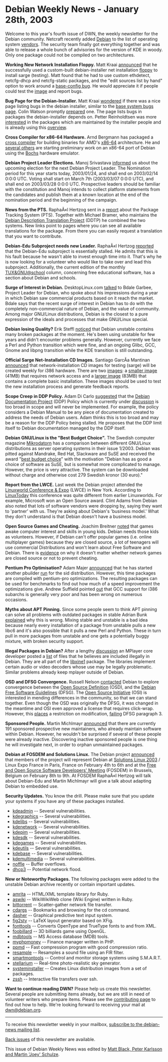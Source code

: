 
Debian Weekly News - January 28th, 2003
=======================================


Welcome to this year's fourth issue of DWN, the weekly newsletter for the
Debian community. Netcraft recently added [Debian](http://www.netcraft.com/Survey/Reports/200301/developers/debian.html) to the list of operating system [vendors](http://www.netcraft.com/Survey/Reports/200301/developers/). The security team finally got everything together and was
able to release a whole bunch of advisories for the version of KDE in woody.
Only one package could not be compiled on two architectures.


**Working New Network Installation Floppy.** Matt Kraai [announced](https://lists.debian.org/debian-boot-0301/msg00309.html)
that he successfully used a custom-built debian-installer net installation [floppy](http://www.lafn.org/~kraai/net-1440.img) to install sarge
(testing). Matt found that he had to use custom ethdetect, netcfg-dhcp and
netcfg-static packages, and the "edit sources list by hand" option to work
around a [base-config bug](https://bugs.debian.org/148606). He
would appreciate it if people could test the [image](http://www.lafn.org/~kraai/net-1440.img) and report bugs.


**Bug Page for the Debian-Installer.** Matt Kraai [wondered](https://lists.debian.org/debian-boot-0301/msg00250.html) if
there was a nice page listing bugs in the debian installer, similar to the [base system bugs page](http://bugs.qa.debian.org/cgi-bin/base.cgi).
Colin Watson promptly [prepared](http://bugs.qa.debian.org/cgi-bin/debian-installer.cgi)
one. The page lists bugs in packages the debian-installer depends on. Petter
Reinholdtsen was more [interested](https://lists.debian.org/debian-boot-0301/msg00252.html)
in the packages which are maintained by the installer people and is already using this [overview](https://qa.debian.org/developer.php?login=debian-boot@lists.debian.org).


**Cross Compiler for x86-64 Hardware.** Arnd Bergmann has
packaged a [cross
compiler](https://lists.debian.org/debian-devel-0301/msg01558.html) for building binaries for AMD's [x86-64](http://www.x86-64.org/) architecture. He and [several
others](https://lists.debian.org/debian-devel-0301/msg01573.html) are starting preliminary work on an x86-64 port of Debian using the
[Bochs](http://bochs.sourceforge.net/) hardware emulator.


**Debian Project Leader Elections.** Manoj Srivastava [informed](https://lists.debian.org/debian-vote-0301/msg00006.html) us
about the upcoming election for the next Debian Project Leader. The
Nomination period for this year starts today, 2003/01/24, and shall end on
2003/02/14 0:0:0 UTC. Voting shall start on March 7th (2003/03/07 0:0:0 UTC),
and shall end on 2003/03/28 0:0:0 UTC. Prospective leaders should be familiar
with the constitution and Manoj intends to collect platform statements from
the candidates and publish them at a known location at the end of the
nomination period and the beginning of the campaign.


**News from the PTS.** RaphaÃ«l Hertzog sent in a [report](https://lists.debian.org/debian-devel-announce-0301/msg00007.html) about the Package Tracking System (PTS). Together with Michael
Bramer, who maintains the [Debian Description
Translation Project](http://ddtp.debian.org/) (DDTP) he combined the two systems. New links point
to pages where you can see all available translations for the package. From
there you can easily request a translation that you want to contribute.


**Debian-Edu Subproject needs new Leader.** RaphaÃ«l Hertzog [reported](https://lists.debian.org/debian-devel-announce-0301/msg00007.html) that the Debian-Edu subproject is essentially stalled. He admits
that this is his fault because he wasn't able to invest enough time into it. That's
why he is now looking for a volunteer who would like to take over and lead
this subproject. Additionally, the current edition of the monthly [TUX&GNU@school](http://www.fsfeurope.org/education/tgs/)
column, concerning free educational software, has a section about Debian and
schools.


**Surge of Interest in Debian.** DesktopLinux.com [talked](http://www.desktoplinux.com/articles/AT4498018607.html) to
Bdale Garbee, Project Leader for Debian, who spoke about his impressions during a year
in which Debian saw commercial products based on it reach the market. Bdale says
that the recent surge of interest in Debian has to do with the completely
non-commercial nature of Debian, and the value of community. Among major
GNU/Linux distributions, Debian is the closest to a pure expression of the
ideals and processes that make GNU/Linux special.


**Debian losing Quality?** Erik Steffl [noticed](https://lists.debian.org/debian-devel-0301/msg01467.html)
that Debian unstable contains many broken packages at the moment. He's been
using unstable for few years and didn't encounter problems generally.
However, currently we face a Perl and Python transition which were fine, and
an ongoing Glibc, GCC, Gnome and libpng transition while the KDE transition is
still outstanding.


**Official Sarge Net-Installation CD Images.** Santiago GarcÃ­a
Mantinan [announced](https://lists.debian.org/debian-boot-0301/msg00386.html) that network-installation CD images for testing (sarge) will be
created weekly for i386 hardware. There are two [images](http://gluck.debian.org/cdimage/testing/netinst/): a [smaller image](http://gluck.debian.org/cdimage/testing/netinst/i386/sarge-i386-businesscard.iso) (41MB) that requires network access and a [larger image](http://gluck.debian.org/cdimage/testing/netinst/i386/sarge-i386-netinst.iso) (83MB) that contains a complete basic installation. These
images should be used to test the new installation process and generate
feedback reports.


**Scope Creep in DDP Policy.** Adam Di Carlo [suggested](https://lists.debian.org/debian-doc-0301/msg00214.html)
that the [Debian Documentation
Project](https://www.debian.org/doc/ddp) (DDP) Policy which is currently under [discussion](https://lists.debian.org/debian-doc-0301/msg00206.html) is
too broad in scope and will never be implemented. For example, the policy
considers a Debian Manual to be any piece of documentation created to address
the needs of Debian users. Adam thinks this is too broad and may be a reason
for the DDP Policy being stalled. He proposes that the DDP limit itself to
Debian documentation managed by the DDP itself.


**Debian GNU/Linux is the "Best Budget Choice".** The Swedish
computer magazine [Mikrodatorn](http://mikrodatorn.idg.se/) has a
comparison between different GNU/Linux distributions as server operating
systems in their issue 1/2003. Debian was pitted against Mandrake, Red Hat,
Slackware and SuSE and received the award "[best
budget choice](https://www.debian.org/News/awards/)" with the motivation "Debian has as good a choice of
software as SuSE, but is somewhat more complicated to manage. However, the
price is very attractive. The system can be downloaded without charge and
otherwise cost 279 Swedish kronor (30 euro)."


**Report from the LWCE.** Last week the Debian project
attended the [Linuxworld Conference
& Expo](https://www.debian.org/events/2003/0122-lwce-ny) (LWCE) in New York. According to [LinuxToday](http://www.linuxtoday.com/news_story.php3?ltsn=2003-01-27-014-26-NW-CY-EV) this conference was quite different from earlier
Linuxworlds. For example, Microsoft won an Open Source award. Clint Adams
from Debian also noted that lots of software vendors were dropping by, saying
they want to 'partner' with us. They're asking about Debian's 'business
model.' What they don't understand is that Debian doesn't have a business
model.


**Open Source Games and Cheating.** Joachim Breitner [noted](https://lists.debian.org/debian-devel-0301/msg01492.html) that
games awake computer interest and skills in young kids. Debian needs those kids as
volunteers. However, if Debian can't offer popular games (i.e. online
multiplayer games) because they are closed source, a lot of teenagers will use
commercial Distributions and won't learn about Free Software and Debian.
There is [evidence](https://lists.debian.org/debian-devel-0301/msg01526.html) on why it doesn't matter whether network games are closed source
or not to prevent cheating.


**Pentium Pro Optimisation?** Adam Majer [announced](https://lists.debian.org/debian-devel-0301/msg01581.html)
that he has started another pbuilder [run](http://www.zombino.com/logs/) for the sid distribution. However, this time packages are compiled
with pentium-pro optimizations. The resulting packages can be used for
benchmarks to find out how much of a speed improvement the optimizations give.
Andrew Suffield pointed [out](https://lists.debian.org/debian-devel-0301/msg01660.html) that
GCC support for i386 subarchs is generally very poor and has been wrong on
numerous occasions.


**Myths about APT Pinning.** Since some people seem to think
APT pinning can solve all problems with outdated packages in stable Adrian
Bunk [explained](https://lists.debian.org/debian-devel-0301/msg01644.html) why this is wrong. Mixing stable and unstable is a bad idea
because nearly every installation of a package from unstable pulls a new libc6
and it's also possible that it pulls a new Perl and Python. These in turn
pull in more packages from unstable and one gets a potentially buggy
mixture, with broken security support.


**Illegal Packages in Debian?** After a lengthy [discussion](https://lists.debian.org/debian-devel-0301/msg01676.html) an MPlayer core developer posted a [list](https://lists.debian.org/debian-devel-0301/msg01772.html) of
files that he believes are included illegally in Debian. They are all part of
the [libxine1](https://packages.debian.org/unstable/libs/libxine1) package. The libraries implement certain audio or video decoders
whose use may be legally problematic. Similar problems already keep mplayer
outside of Debian.


**OSD and DFSG Convergence.** Russell Nelson [contacted](https://lists.debian.org/debian-legal-0301/msg00046.html)
Debian to explore convergence between the [Open Source
Definition](http://opensource.org/docs/definition.php) (OSD), and the [Debian Free Software Guidelines](https://www.debian.org/social_contract#guidelines) (DFSG). The [Open Source Initiative](http://opensource.org/) (OSI) is
interested in mending differences in the community, so that we can stand
together. Even though the OSD was originally the DFSG, it was changed in the
meantime and OSI even approved a license that requires click-wrap. However,
this [places](https://lists.debian.org/debian-legal-0301/msg00066.html) a restriction on modification, [failing](https://lists.debian.org/debian-legal-0301/msg00057.html)
DFSG paragraph 3.


**Sponsored People.** Martin Michlmayr [announced](https://lists.debian.org/debian-qa/2003/debian-qa-200301/msg00040.html) that there are currently 191 sponsored prospective new
maintainers, who already maintain software within Debian. However, he
wouldn't be surprised if several of these people were already inactive.
Discovering inactive sponsored people is one thing he will investigate next,
in order to orphan unmaintained packages.


**Debian at FOSDEM and Solutions Linux.** The Debian project
[announced](https://www.debian.org/News/2003/20030127) that members of the project
will represent Debian at [Solutions Linux 2003](https://www.debian.org/events/2003/0204-linexpo-paris) / Linux Expo France in Paris, France on February 4th
to 6th and at the [Free and Open
Source Software Developers' Meeting](https://www.debian.org/events/2003/0208-fosdem) (FOSDEM) in Brussels, Belgium on
February 8th to 9th. At FOSDEM RaphaÃ«l Hertzog will talk about Debian-Edu and
Martin Michlmayr will give a talk about adapting Debian to embedded use.


**Security Updates.** You know the drill. Please make sure
that you update your systems if you have any of these packages installed.


* [kdeadmin](https://www.debian.org/security/2003/dsa-234) --
 Several vulnerabilities.
* [kdegraphics](https://www.debian.org/security/2003/dsa-235) --
 Several vulnerabilities.
* [kdelibs](https://www.debian.org/security/2003/dsa-236) --
 Several vulnerabilities.
* [kdenetwork](https://www.debian.org/security/2003/dsa-237) --
 Several vulnerabilities.
* [kdepim](https://www.debian.org/security/2003/dsa-238) --
 Several vulnerabilities.
* [kdesdk](https://www.debian.org/security/2003/dsa-239) --
 Several vulnerabilities.
* [kdegames](https://www.debian.org/security/2003/dsa-240) --
 Several vulnerabilities.
* [kdeutils](https://www.debian.org/security/2003/dsa-241) --
 Several vulnerabilities.
* [kdebase](https://www.debian.org/security/2003/dsa-242) --
 Several vulnerabilities.
* [kdemultimedia](https://www.debian.org/security/2003/dsa-243) --
 Several vulnerabilities.
* [noffle](https://www.debian.org/security/2003/dsa-244) --
 Buffer overflows.
* [dhcp3](https://www.debian.org/security/2003/dsa-245) --
 Potential network flood.


**New or Noteworthy Packages.** The following packages were
added to the unstable Debian archive recently or contain important updates.


* [amrita](https://packages.debian.org/unstable/interpreters/amrita)
 -- HTML/XML template library for Ruby.
* [aswiki](https://packages.debian.org/unstable/web/aswiki)
 -- WikiWikiWeb clone (Wiki Engine) written in Ruby.
* [bittorrent](https://packages.debian.org/unstable/net/bittorrent)
 -- Scatter-gather network file transfer.
* [cdargs](https://packages.debian.org/unstable/utils/cdargs)
 -- Bookmarks and browsing for the cd command.
* [dasher](https://packages.debian.org/unstable/x11/dasher)
 -- Graphical predictive text input system.
* [fig2sty](https://packages.debian.org/unstable/tex/fig2sty)
 -- LaTeX layout generator based on XFig.
* [fonttools](https://packages.debian.org/unstable/text/fonttools)
 -- Converts OpenType and TrueType fonts to and from XML.
* [foobillard](https://packages.debian.org/unstable/games/foobillard)
 -- 3D billiards game using OpenGL.
* [mdbtools](https://packages.debian.org/unstable/utils/mdbtools)
 -- MS Access database (MDB) tools.
* [myphpmoney](https://packages.debian.org/unstable/utils/myphpmoney)
 -- Finance manager written in PHP.
* [ppmd](https://packages.debian.org/unstable/utils/ppmd)
 -- Fast compression program with good compression ratio.
* [resample](https://packages.debian.org/unstable/utils/resample)
 -- Resamples a sound file using an FIR filter.
* [smartmontools](https://packages.debian.org/unstable/utils/smartmontools)
 -- Control and monitor storage systems using S.M.A.R.T.
* [stellarium](https://packages.debian.org/unstable/science/stellarium)
 -- Real-time photo-realistic sky generator.
* [systeminstaller](https://packages.debian.org/unstable/admin/systeminstaller)
 -- Creates Linux distribution images from a set of packages.
* [zssh](https://packages.debian.org/unstable/net/zssh)
 -- Interactive file transfers over ssh.


**Want to continue reading DWN?** Please help us create this
newsletter. Several people are submitting items already, but we are
still in need of volunteer writers who prepare items.
Please see the [contributing
page](https://www.debian.org/News/weekly/contributing) to find out how to help. We're looking forward to receiving your
mail at [dwn@debian.org](mailto:dwn@debian.org).




---



 To receive this newsletter weekly in your mailbox, [subscribe to the debian-news mailing list](https://lists.debian.org/debian-news/).



[Back issues](https://www.debian.org/News/weekly/) of this newsletter are available.



This issue of Debian Weekly News was edited by [Matt Black, Peter Karlsson and Martin 'Joey' Schulze](mailto:dwn@debian.org).




